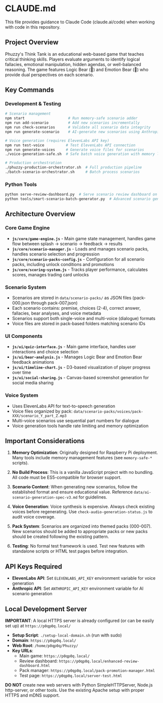 # CLAUDE.md

This file provides guidance to Claude Code (claude.ai/code) when working with code in this repository.

## Project Overview

Phuzzy's Think Tank is an educational web-based game that teaches critical thinking skills. Players evaluate arguments to identify logical fallacies, emotional manipulation, hidden agendas, or well-balanced reasoning. The game features Logic Bear (🧠) and Emotion Bear (💖) who provide dual perspectives on each scenario.

## Key Commands

### Development & Testing
```bash
# Scenario management
npm start                    # Run memory-safe scenario adder
npm run add-scenario         # Add new scenarios incrementally
npm run check-scenarios      # Validate all scenario data integrity
npm run generate-scenario    # AI-generate new scenarios using Anthropic API

# Voice generation (requires ElevenLabs API key)
npm run test-voice          # Test ElevenLabs API connection
npm run generate-voices     # Generate voice files for scenarios
./voice-generation-safe.sh  # Safe batch voice generation with memory limits

# Production orchestration
./phuzzy-production-orchestrator.sh  # Full production pipeline
./batch-scenario-orchestrator.sh     # Batch process scenarios
```

### Python Tools
```bash
python serve-review-dashboard.py  # Serve scenario review dashboard on port 8000
python tools/smart-scenario-batch-generator.py  # Advanced scenario generation
```

## Architecture Overview

### Core Game Engine
- **`js/core/game-engine.js`** - Main game state management, handles game flow between splash → scenario → feedback → results
- **`js/core/scenario-manager.js`** - Loads and manages scenario packs, handles scenario selection and progression
- **`js/core/scenario-packs-config.js`** - Configuration for all scenario packs, including unlock conditions and promotions
- **`js/core/scoring-system.js`** - Tracks player performance, calculates scores, manages trading card unlocks

### Scenario System
- Scenarios are stored in `data/scenario-packs/` as JSON files (pack-000.json through pack-007.json)
- Each scenario contains: premise, choices (2-4), correct answer, fallacies, bear analyses, and voice metadata
- Scenarios support both single-voice and multi-voice (dialogue) formats
- Voice files are stored in pack-based folders matching scenario IDs

### UI Components
- **`js/ui/quiz-interface.js`** - Main game interface, handles user interactions and choice selection
- **`js/ui/bear-analysis.js`** - Manages Logic Bear and Emotion Bear feedback animations
- **`js/ui/timeline-chart.js`** - D3-based visualization of player progress over time
- **`js/ui/social-sharing.js`** - Canvas-based screenshot generation for social media sharing

### Voice System
- Uses ElevenLabs API for text-to-speech generation
- Voice files organized by pack: `data/scenario-packs/voices/pack-XXX/scenario_Y_part_Z.mp3`
- Multi-voice scenarios use sequential part numbers for dialogue
- Voice generation tools handle rate limiting and memory optimization

## Important Considerations

1. **Memory Optimization**: Originally designed for Raspberry Pi deployment. Many tools include memory management features (see `memory-safe-*` scripts).

2. **No Build Process**: This is a vanilla JavaScript project with no bundling. All code must be ES5-compatible for browser support.

3. **Scenario Content**: When generating new scenarios, follow the established format and ensure educational value. Reference `data/ai-scenario-generation-spec-v3.md` for guidelines.

4. **Voice Generation**: Voice synthesis is expensive. Always check existing voices before regenerating. Use `check-audio-generation-status.js` to audit voice coverage.

5. **Pack System**: Scenarios are organized into themed packs (000-007). New scenarios should be added to appropriate packs or new packs should be created following the existing pattern.

6. **Testing**: No formal test framework is used. Test new features with standalone scripts or HTML test pages before integration.

## API Keys Required

- **ElevenLabs API**: Set `ELEVENLABS_API_KEY` environment variable for voice generation
- **Anthropic API**: Set `ANTHROPIC_API_KEY` environment variable for AI scenario generation

## Local Development Server

**IMPORTANT**: A local HTTPS server is already configured (or can be easily set up) at `https://p0qp0q.local/`

- **Setup Script**: `./setup-local-domain.sh` (run with sudo)
- **Domain**: `https://p0qp0q.local/`
- **Web Root**: `/home/p0qp0q/Phuzzy/`
- **Key URLs**:
  - Main game: `https://p0qp0q.local/`
  - Review dashboard: `https://p0qp0q.local/enhanced-review-dashboard.html`
  - Pack manager: `https://p0qp0q.local/pack-promotion-manager.html`
  - Test page: `https://p0qp0q.local/server-test.html`

**DO NOT** create new web servers with Python SimpleHTTPServer, Node.js http-server, or other tools. Use the existing Apache setup with proper HTTPS and mDNS support.
